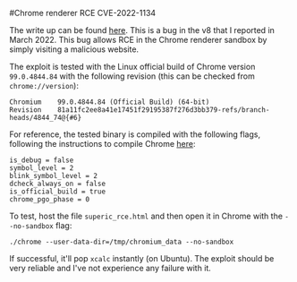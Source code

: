 #Chrome renderer RCE CVE-2022-1134

The write up can be found [here](https://github.blog/2022-06-29-the-chromium-super-inline-cache-type-confusion/). This is a bug in the v8 that I reported in March 2022. This bug allows RCE in the Chrome renderer sandbox by simply visiting a malicious website.

The exploit is tested with the Linux official build of Chrome version `99.0.4844.84` with the following revision (this can be checked from `chrome://version`):

```
Chromium	99.0.4844.84 (Official Build) (64-bit) 
Revision	81a11fc2ee8a41e17451f29195387f276d3bb379-refs/branch-heads/4844_74@{#6}
```

For reference, the tested binary is compiled with the following flags, following the instructions to compile Chrome [here](https://chromium.googlesource.com/chromium/src/+/main/docs/linux/build_instructions.md):

```
is_debug = false
symbol_level = 2
blink_symbol_level = 2
dcheck_always_on = false
is_official_build = true
chrome_pgo_phase = 0
```

To test, host the file `superic_rce.html` and then open it in Chrome with the `--no-sandbox` flag:

```
./chrome --user-data-dir=/tmp/chromium_data --no-sandbox
```

If successful, it'll pop `xcalc` instantly (on Ubuntu). The exploit should be very reliable and I've not experience any failure with it.
